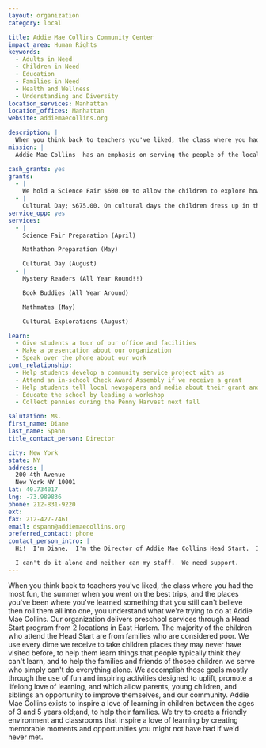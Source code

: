 ```yaml
---
layout: organization
category: local

title: Addie Mae Collins Community Center
impact_area: Human Rights
keywords: 
  - Adults in Need
  - Children in Need
  - Education
  - Families in Need
  - Health and Wellness
  - Understanding and Diversity
location_services: Manhattan
location_offices: Manhattan
website: addiemaecollins.org

description: |
  When you think back to teachers you've liked, the class where you had the most fun, the summer when you went on the best trips, and the places you've been where you've learned something that you still can't believe then roll them all into one, you understand what we're trying to do at Addie Mae Collins.  Our organization delivers preschool services through a Head Start program from 2 locations in East Harlem.  The majority of the children who attend the Head Start are from families who are considered poor.  We use every dime we receive to take children places they may never have visited before, to help them learn things that people typically think they can't learn, and to help the families and friends of thosee children we serve who simply can't do everything alone.  We accomplish those goals mostly through the use of fun and inspiring activities designed to uplift, promote a lifelong love of learning, and which allow parents, young children, and siblings an opportunity to improve themselves, and our community.  Addie Mae Collins exists to inspire a love of learning in children between the ages of 3 and 5 years old;and, to help their families.  We try to create a friendly environment and classrooms that inspire a love of learning by creating memorable moments and opportunities you might not have had if we'd never met.
mission: |
  Addie Mae Collins  has an emphasis on serving the people of the local community by providing instruction and assistance designed to improve their health, welfare, and educational status.

cash_grants: yes
grants: 
  - |
    We hold a Science Fair $600.00 to allow the children to explore how things work in a fun and imaginative way.  The children will take what they've learned and share it with event visitors can see how we use science everyday.  The funds will be used to order materials to build science displays, to buy awards and prizes for every child who participates and visits the events.  We also use the donations to purchase refreshments for the events.
  - |
    Cultural Day; $675.00. On cultural days the children dress up in the fashions of the cultures we're exploring, we eat those foods typically found in that culture and play the games the children of that culture play.  We get totally immersed and invite our families and our community to join in the fun. Children, parents, brothers, sisters, aunts, uncles, and cousins will be invited to help our children explore a culture they know nothing about or think they know about in a totally awesome way. Stop by and see us dress the part, listen to the music, learn the traditional dances, play traditional games, learn about the climate, the money, the food and every other little thing our children may find interesting.  Funds will be used to purchase materials (culturally reflective clothes, music, food, etc.) for the cultural immersion of each of our centers (sites at 101st Street, 127th and the site at 129th Street).
service_opp: yes
services: 
  - |
    Science Fair Preparation (April)

    Mathathon Preparation (May)

    Cultural Day (August)
  - |
    Mystery Readers (All Year Round!!)

    Book Buddies (All Year Around)

    Mathmates (May)

    Cultural Explorations (August)

learn: 
  - Give students a tour of our office and facilities
  - Make a presentation about our organization
  - Speak over the phone about our work
cont_relationship: 
  - Help students develop a community service project with us
  - Attend an in-school Check Award Assembly if we receive a grant
  - Help students tell local newspapers and media about their grant and/or project with us
  - Educate the school by leading a workshop
  - Collect pennies during the Penny Harvest next fall

salutation: Ms.
first_name: Diane
last_name: Spann
title_contact_person: Director

city: New York
state: NY
address: |
  200 4th Avenue    
  New York NY 10001
lat: 40.734017
lng: -73.989836
phone: 212-831-9220
ext: 
fax: 212-427-7461
email: dspann@addiemaecollins.org
preferred_contact: phone
contact_person_intro: |
  Hi!  I'm Diane,  I'm the Director of Addie Mae Collins Head Start.  I work with preschoolers because I still remember my first classroom and my first teacher.  I remember having fun, laughing and acting crazy with my friends at preschool.  I began working with Head Start children and their families because I believed I could help create experiences that would help them grow up enjoying school, to help them learn to love learning and, to encourage children to see every day as an opportunity to know something they didn't know the day before.  If someone could make school fun and learning interesting for you wouldn't you want them to work at your school, to work in your class?  We try to have loads of fun every day and laugh a lot because it keeps the children happy and interested in what comes next.  We need your donations and would appreciate any amount because it can all help us make magic for our preschoolers-You Have The Power!!!!

  I can't do it alone and neither can my staff.  We need support.
---
```

When you think back to teachers you've liked, the class where you had the most fun, the summer when you went on the best trips, and the places you've been where you've learned something that you still can't believe then roll them all into one, you understand what we're trying to do at Addie Mae Collins.  Our organization delivers preschool services through a Head Start program from 2 locations in East Harlem.  The majority of the children who attend the Head Start are from families who are considered poor.  We use every dime we receive to take children places they may never have visited before, to help them learn things that people typically think they can't learn, and to help the families and friends of thosee children we serve who simply can't do everything alone.  We accomplish those goals mostly through the use of fun and inspiring activities designed to uplift, promote a lifelong love of learning, and which allow parents, young children, and siblings an opportunity to improve themselves, and our community.  Addie Mae Collins exists to inspire a love of learning in children between the ages of 3 and 5 years old;and, to help their families.  We try to create a friendly environment and classrooms that inspire a love of learning by creating memorable moments and opportunities you might not have had if we'd never met.